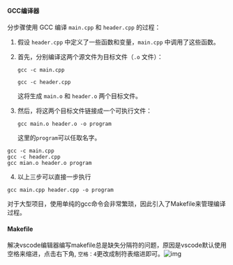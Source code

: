 #### GCC编译器

分步骤使用 GCC 编译 `main.cpp` 和 `header.cpp` 的过程：

1. 假设 `header.cpp` 中定义了一些函数和变量，`main.cpp` 中调用了这些函数。

2. 首先，分别编译这两个源文件为目标文件（`.o` 文件）：

   `gcc -c main.cpp`

   `gcc -c header.cpp`

   这将生成 `main.o` 和 `header.o` 两个目标文件。

3. 然后，将这两个目标文件链接成一个可执行文件：

   `gcc main.o header.o -o program`

   这里的`program`可以任取名字。

```shell
gcc -c main.cpp
gcc -c header.cpp
gcc mian.o header.o program
```

4. 以上三步可以直接一步执行

```shell
gcc main.cpp header.cpp -o program
```

对于大型项目，使用单纯的gcc命令会非常繁琐，因此引入了Makefile来管理编译过程。

#### Makefile

解决vscode编辑器编写makefile总是缺失分隔符的问题，原因是vscode默认使用空格来缩进，点击右下角, `空格：4`更改成制符表缩进即可。![img](https://cdn.nlark.com/yuque/0/2024/png/40475032/1723685136398-46184391-ee90-4dfb-9910-387b957fedc9.png)





